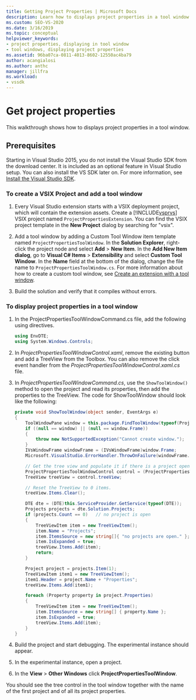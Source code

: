 ```yaml
---
title: Getting Project Properties | Microsoft Docs
description: Learn how to displays project properties in a tool window. This example shows the tree control in the tool window.
ms.custom: SEO-VS-2020
ms.date: 3/16/2019
ms.topic: conceptual
helpviewer_keywords:
- project properties, displaying in tool window
- tool windows, displaying project properties
ms.assetid: 96ba07ca-0811-4013-8602-12550ac4ba79
author: acangialosi
ms.author: anthc
manager: jillfra
ms.workload:
- vssdk
---
```

# Get project properties

This walkthrough shows how to displays project properties in a tool window.

## Prerequisites

Starting in Visual Studio 2015, you do not install the Visual Studio SDK from the download center. It is included as an optional feature in Visual Studio setup. You can also install the VS SDK later on. For more information, see [Install the Visual Studio SDK](../extensibility/installing-the-visual-studio-sdk.md).

### To create a VSIX Project and add a tool window

1. Every Visual Studio extension starts with a VSIX deployment project, which will contain the extension assets. Create a [!INCLUDE[vsprvs](../code-quality/includes/vsprvs_md.md)] VSIX project named `ProjectPropertiesExtension`. You can find the VSIX project template in the **New Project** dialog by searching for "vsix".

2. Add a tool window by adding a Custom Tool Window item template named `ProjectPropertiesToolWindow`. In the **Solution Explorer**, right-click the project node and select **Add** > **New Item**. In the **Add New Item dialog**, go to **Visual C# Items** > **Extensibility** and select **Custom Tool Window**. In the **Name** field at the bottom of the dialog, change the file name to `ProjectPropertiesToolWindow.cs`. For more information about how to create a custom tool window, see [Create an extension with a tool window](../extensibility/creating-an-extension-with-a-tool-window.md).

3. Build the solution and verify that it compiles without errors.

### To display project properties in a tool window

1. In the ProjectPropertiesToolWindowCommand.cs file, add the following using directives.

    ```csharp
    using EnvDTE;
    using System.Windows.Controls;

    ```

2. In *ProjectPropertiesToolWindowControl.xaml*, remove the existing button and add a TreeView from the Toolbox. You can also remove the click event handler from the *ProjectPropertiesToolWindowControl.xaml.cs* file.

3. In *ProjectPropertiesToolWindowCommand.cs*, use the `ShowToolWindow()` method to open the project and read its properties, then add the properties to the TreeView. The code for ShowToolWindow should look like the following:

    ```csharp
    private void ShowToolWindow(object sender, EventArgs e)
    {
        ToolWindowPane window = this.package.FindToolWindow(typeof(ProjectPropertiesToolWindow), 0, true);
        if ((null == window) || (null == window.Frame))
        {
            throw new NotSupportedException("Cannot create window.");
        }
        IVsWindowFrame windowFrame = (IVsWindowFrame)window.Frame;
        Microsoft.VisualStudio.ErrorHandler.ThrowOnFailure(windowFrame.Show());

        // Get the tree view and populate it if there is a project open.
        ProjectPropertiesToolWindowControl control = (ProjectPropertiesToolWindowControl)window.Content;
        TreeView treeView = control.treeView;

        // Reset the TreeView to 0 items.
        treeView.Items.Clear();

        DTE dte = (DTE)this.ServiceProvider.GetService(typeof(DTE));
        Projects projects = dte.Solution.Projects;
        if (projects.Count == 0)   // no project is open
        {
            TreeViewItem item = new TreeViewItem();
            item.Name = "Projects";
            item.ItemsSource = new string[]{ "no projects are open." };
            item.IsExpanded = true;
            treeView.Items.Add(item);
            return;
        }

        Project project = projects.Item(1);
        TreeViewItem item1 = new TreeViewItem();
        item1.Header = project.Name + "Properties";
        treeView.Items.Add(item1);

        foreach (Property property in project.Properties)
        {
            TreeViewItem item = new TreeViewItem();
            item.ItemsSource = new string[] { property.Name };
            item.IsExpanded = true;
            treeView.Items.Add(item);
        }
    }
    ```

4. Build the project and start debugging. The experimental instance should appear.

5. In the experimental instance, open a project.

6. In the **View** > **Other Windows** click **ProjectPropertiesToolWindow**.

  You should see the tree control in the tool window together with the name of the first project and of all its project properties.
